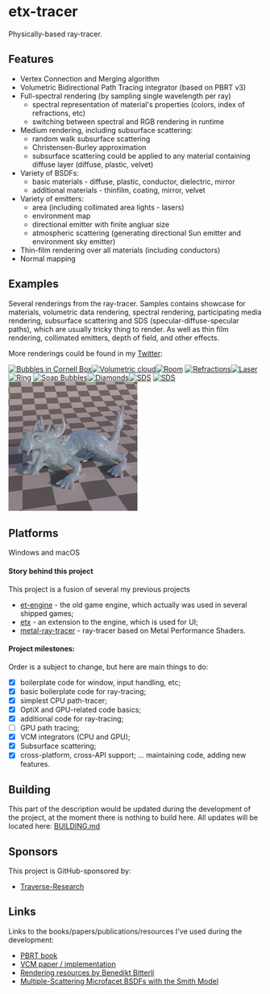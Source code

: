 # etx-tracer

Physically-based ray-tracer.

## Features
 * Vertex Connection and Merging algorithm
 * Volumetric Bidirectional Path Tracing integrator (based on PBRT v3)
 * Full-spectral rendering (by sampling single wavelength per ray)
    - spectral representation of material's properties (colors, index of refractions, etc)
    - switching between spectral and RGB rendering in runtime
 * Medium rendering, including subsurface scattering:
    - random walk subsurface scattering
    - Christensen-Burley approximation
    - subsurface scattering could be applied to any material containing diffuse layer (diffuse, plastic, velvet)
 * Variety of BSDFs:
    - basic materials - diffuse, plastic, conductor, dielectric, mirror
    - additional materials - thinfilm, coating, mirror, velvet
 * Variety of emitters:
    - area (including collimated area lights - lasers)
    - environment map
    - directional emitter with finite angluar size
    - atmospheric scattering (generating directional Sun emitter and environment sky emitter)
 * Thin-film rendering over all materials (including conductors)
 * Normal mapping

## Examples
Several renderings from the ray-tracer. Samples contains showcase for materials, volumetric data rendering, spectral rendering, participating media rendering, subsurface scattering and SDS (specular-diffuse-specular paths), which are usually tricky thing to render. As well as thin film rendering, collimated emitters, depth of field, and other effects.

More renderings could be found in my [Twitter](https://twitter.com/serhii_rieznik):

[![Bubbles in Cornell Box](./docs/preview/bubble.png)](./docs/images/bubble.png)[![Volumetric cloud](./docs/preview/volumetric-cloud.png)](./docs/images/volumetric-cloud.png)[![Room](./docs/preview/room.png)](./docs/images/room.png)
[![Refractions](./docs/preview/volumetric-refractions.png)](./docs/images/volumetric-refractions.png)[![Laser](./docs/preview/laser-2.png)](./docs/images/laser-2.png)[![Ring](./docs/preview/ring.png)](./docs/images/ring.png)
[![Soap Bubbles](./docs/preview/soapbubbles.png)](./docs/images/soapbubbles.png)[![Diamonds](./docs/preview/diamonds.png)](./docs/images/diamonds.png)[![SDS](./docs/preview/sds.png)](./docs/images/sds.png)
[![SDS](./docs/preview/spoons.png)](./docs/images/spoons.png)[![subsurface](./docs/preview/subsurface.png)](./docs/images/subsurface.png)

## Platforms
Windows and macOS

#### Story behind this project

This project is a fusion of several my previous projects 
  * [et-engine](https://github.com/sergeyreznik/et-engine) - the old game engine, which actually was used in several shipped games;
  * [etx](https://github.com/sergeyreznik/et-x-classic) - an extension to the engine, which is used for UI;
  * [metal-ray-tracer](https://github.com/sergeyreznik/metal-ray-tracer) - ray-tracer based on Metal Performance Shaders.

#### Project milestones:
Order is a subject to change, but here are main things to do:
- [x] boilerplate code for window, input handling, etc;
- [x] basic boilerplate code for ray-tracing;
- [x] simplest CPU path-tracer;
- [x] OptiX and GPU-related code basics;
- [x] additional code for ray-tracing;
- [ ] GPU path tracing;
- [x] VCM integrators (CPU and GPU);
- [x] Subsurface scattering;
- [x] cross-platform, cross-API support;
  ... maintaining code, adding new features.

## Building
This part of the description would be updated during the development of the project, at the moment there is nothing to build here.
All updates will be located here: [BUILDING.md](docs/BUILDING.md)

## Sponsors
This project is GitHub-sponsored by:
* [Traverse-Research](https://github.com/Traverse-Research)

## Links
Links to the books/papers/publications/resources I've used during the development:
 - [PBRT book](https://www.pbr-book.org/)
 - [VCM paper / implementation](https://cgg.mff.cuni.cz/~jaroslav/papers/2012-vcm/)
 - [Rendering resources by Benedikt Bitterli](https://benedikt-bitterli.me/resources/)
 - [Multiple-Scattering Microfacet BSDFs with the Smith Model](https://eheitzresearch.wordpress.com/240-2/)
